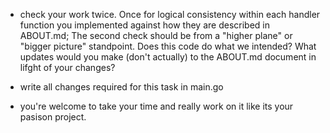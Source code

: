 
-   check your work twice. Once for logical consistency within each handler function you implemented against how they are described in ABOUT.md; The second check should be from a "higher plane" or "bigger picture" standpoint. Does this code do what we intended? 
What updates would you make (don't actually) to the ABOUT.md document in lifght of your changes?

- write all changes required for this task in main.go

- you're welcome to take your time and really work on it like its your pasison project.